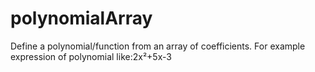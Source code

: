 # polynomialArray
Define a polynomial/function from an array of coefficients.
For example expression of polynomial like:2x²+5x-3














